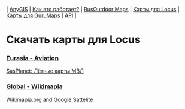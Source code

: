 | [AnyGIS][01] | [Как это работает?][02] | [RusOutdoor Maps][03] | [Карты для Locus][04] | [Карты для GuruMaps][05] | [API][06] |


[01]: https://nnngrach.github.io/map-sources/index
[02]: https://nnngrach.github.io/map-sources/Web/Html/Description
[03]: https://nnngrach.github.io/map-sources/Web/Html/RusOutdoor
[04]: https://nnngrach.github.io/map-sources/Web/Html/Locus
[05]: https://nnngrach.github.io/map-sources/Web/Html/Galileo
[06]: https://nnngrach.github.io/map-sources/Web/Html/Api
# Скачать карты для Locus
### [Eurasia - Aviation](https://raw.githubusercontent.com/nnngrach/map-sources/master/Locus_online_maps/script/Installers/_Eurasia%20-%20Aviation.xml "Скачать всю группу")
[SasPlanet: Лётные карты МВЛ](https://raw.githubusercontent.com/nnngrach/map-sources/master/Locus_online_maps/script/Installers/__MVL-MVL.xml "Скачать эту карту")
### [Global - Wikimapia](https://raw.githubusercontent.com/nnngrach/map-sources/master/Locus_online_maps/script/Installers/_Global%20-%20Wikimapia.xml "Скачать всю группу")
[Wikimapia.org and Google Sattelite](https://raw.githubusercontent.com/nnngrach/map-sources/master/Locus_online_maps/script/Installers/__Wikimapia_satellite-Wikimapia_satellite.xml "Скачать эту карту")
